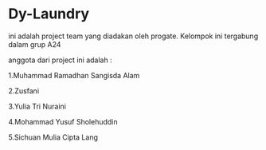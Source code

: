 # Dy-Laundry
ini adalah project team yang diadakan oleh progate. Kelompok ini tergabung dalam grup A24

anggota dari project ini adalah :

1.Muhammad Ramadhan Sangisda Alam

2.Zusfani

3.Yulia Tri Nuraini

4.Mohammad Yusuf Sholehuddin

5.Sichuan Mulia Cipta Lang
